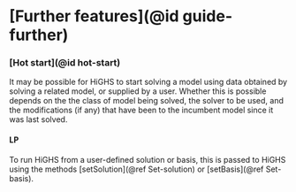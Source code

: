 # [Further features](@id guide-further)

### [Hot start](@id hot-start)

It may be possible for HiGHS to start solving a model using data
obtained by solving a related model, or supplied by a user. Whether
this is possible depends on the the class of model being solved, the
solver to be used, and the modifications (if any) that have been to
the incumbent model since it was last solved.

#### LP

To run HiGHS from a user-defined solution or basis, this is passed to HiGHS
using the methods [setSolution](@ref Set-solution) or [setBasis](@ref Set-basis).
